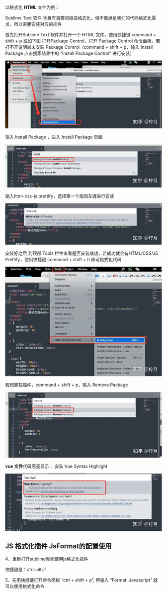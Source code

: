以格式化 **HTML** 文件为例：

Sublime Text 软件 本身有自带的缩进格式化，但不能满足我们的代码格式化需求，所以需要安装对应的插件

首先打开Sublime Text 软件并打开一个 HTML 文件，使用快捷键 command + shift + p 或如下图 打开Package Control，打开 Package Control 命令面板，若打不开说明尚未安装 Package Control（command + shift + p，输入 Install Package 点击搜索结果中的 “Install Package Control” 进行安装）

![img](./assets/v2-050792f526ff4c10f9a266a6e2b1630c_720w.webp)

输入 Install Package ，进入 Install Package 页面

![img](./assets/v2-c428445526de65cd1e5d68e8e469d5f0_720w.webp)

输入html-css-js prettify，选择第一个按回车键进行安装

![img](./assets/v2-539c88371a0ea365012fc6ab3f04f1f5_720w.webp)

安装好之后 到顶部 Tools 栏中查看是否安装成功，若成功就会有HTML/CSS/JS Prettify，使用快捷键 command + shift + h 即可格式化代码

![img](./assets/v2-68e44d32a7faf3a2f8b1a74bbdce8d63_720w.webp)

若想卸载插件，command + shift + p，输入 Remove Package

![img](./assets/v2-5ad118166316bfbe0efc7d48f64e24f1_720w.webp)

**vue 文件**代码高亮显示： 安装 Vue Syntax Highlight

![img](./assets/v2-c488d7632a69619a27e5b48574b37f69_720w.webp)





## JS 格式化插件 JsFormat的配置使用

4、重新打开sublime就能使用js格式化插件

   快捷键是：ctrl+alt+f

5、先用快捷键打开命令面板 “ctrl + shift + p”, 再输入 “Format: Javascript” 就可以使用格式化命令